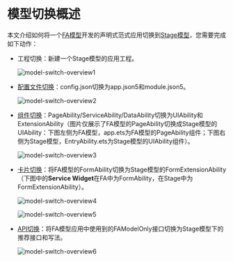 # 模型切换概述

<!--Kit: Ability Kit-->
<!--Subsystem: Ability-->
<!--Owner: @wkljy-->
<!--Designer: @li-weifeng2024-->
<!--Tester: @lixueqing513-->
<!--Adviser: @huipeizi-->

本文介绍如何将一个[FA模型](ability-terminology.md#fa模型)开发的声明式范式应用切换到[Stage模型](ability-terminology.md#stage模型)，您需要完成如下动作：


- 工程切换：新建一个Stage模型的应用工程。

  ![model-switch-overview1](figures/model-switch-overview1.png)

- [配置文件切换](configuration-file-diff.md)：config.json切换为app.json5和module.json5。

  ![model-switch-overview2](figures/model-switch-overview2.png)

- [组件切换](pageability-switch.md)：PageAbility/ServiceAbility/DataAbility切换为UIAbility和ExtensionAbility（图片仅展示了FA模型的PageAbility切换成Stage模型的UIAbility：下图左侧为FA模型，app.ets为FA模型的PageAbility组件；下图右侧为Stage模型，EntryAbility.ets为Stage模型的UIAbility组件）。

  ![model-switch-overview3](figures/model-switch-overview3.png)
  
- [卡片切换](widget-switch.md)：将FA模型的FormAbility切换为Stage模型的FormExtensionAbility（下图中的**Service Widget**在FA中为FormAbility，在Stage中为FormExtensionAbility）。

  ![model-switch-overview4](figures/model-switch-overview4.png)

  ![model-switch-overview5](figures/model-switch-overview5.png)

- [API切换](api-switch-overview.md)：将FA模型应用中使用到的FAModelOnly接口切换为Stage模型下的推荐接口和写法。

  ![model-switch-overview6](figures/model-switch-overview6.png)
